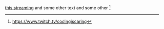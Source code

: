 [this streaming](https://www.twitch.tv/codingiscaring) and some other text and some other [^1]

[^1]: https://www.twitch.tv/codingiscaring